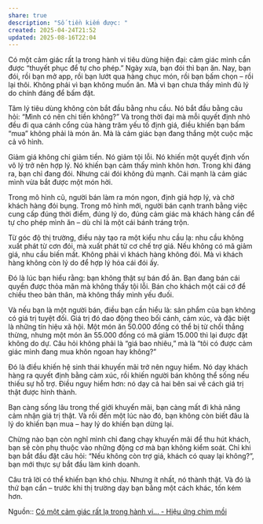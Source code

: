 ```yaml
---
share: true
description: "Số tiền kiếm được: "
created: 2025-04-24T21:52
updated: 2025-08-16T22:04
---
```

Có một cảm giác rất lạ trong hành vi tiêu dùng hiện đại: cảm giác mình cần được “thuyết phục để tự cho phép.” Ngày xưa, bạn đói thì bạn ăn. Nay, bạn đói, rồi bạn mở app, rồi bạn lướt qua hàng chục món, rồi bạn bấm chọn – rồi lại thôi. Không phải vì bạn không muốn ăn. Mà vì bạn chưa thấy mình đủ lý do chính đáng để bấm đặt.

Tâm lý tiêu dùng không còn bắt đầu bằng nhu cầu. Nó bắt đầu bằng câu hỏi: “Mình có nên chi tiền không?” Và trong thời đại mà mỗi quyết định nhỏ đều đi qua cánh cổng của hàng trăm yếu tố định giá, điều khiến bạn bấm “mua” không phải là món ăn. Mà là cảm giác bạn đang thắng một cuộc mặc cả vô hình.

Giảm giá không chỉ giảm tiền. Nó giảm tội lỗi. Nó khiến một quyết định vốn vô lý trở nên hợp lý. Nó khiến bạn cảm thấy mình khôn hơn. Trong khi đáng ra, bạn chỉ đang đói. Nhưng cái đói không đủ mạnh. Cái mạnh là cảm giác mình vừa bắt được một món hời.

Trong mô hình cũ, người bán làm ra món ngon, định giá hợp lý, và chờ khách hàng đói bụng. Trong mô hình mới, người bán cạnh tranh bằng việc cung cấp đúng thời điểm, đúng lý do, đúng cảm giác mà khách hàng cần để tự cho phép mình ăn – dù chỉ là một cái bánh tráng trộn.

Từ góc độ thị trường, điều này tạo ra một kiểu nhu cầu lạ: nhu cầu không xuất phát từ cơn đói, mà xuất phát từ cơ chế trợ giá. Nếu không có mã giảm giá, nhu cầu biến mất. Không phải vì khách hàng không đói. Mà vì khách hàng không còn lý do để hợp lý hóa cái đói ấy.

Đó là lúc bạn hiểu rằng: bạn không thật sự bán đồ ăn. Bạn đang bán cái quyền được thỏa mãn mà không thấy tội lỗi. Bán cho khách một cái cớ để chiều theo bản thân, mà không thấy mình yếu đuối.

Và nếu bạn là một người bán, điều bạn cần hiểu là: sản phẩm của bạn không có giá trị tuyệt đối. Giá trị đó dao động theo bối cảnh, cảm xúc, và đặc biệt là những tín hiệu xã hội. Một món ăn 50.000 đồng có thể bị từ chối thẳng thừng, nhưng một món ăn 55.000 đồng có mã giảm 15.000 thì lại được đặt không do dự. Câu hỏi không phải là “giá bao nhiêu,” mà là “tôi có được cảm giác mình đang mua khôn ngoan hay không?”

Đó là điều khiến hệ sinh thái khuyến mãi trở nên nguy hiểm. Nó dạy khách hàng ra quyết định bằng cảm xúc, rồi khiến người bán không thể sống nếu thiếu sự hỗ trợ. Điều nguy hiểm hơn: nó dạy cả hai bên sai về cách giá trị thật được hình thành.

Bạn càng sống lâu trong thế giới khuyến mãi, bạn càng mất đi khả năng cảm nhận giá trị thật. Và rồi đến một lúc nào đó, bạn không còn biết đâu là lý do khiến bạn mua – hay lý do khiến bạn dừng lại.

Chừng nào bạn còn nghĩ mình chỉ đang chạy khuyến mãi để thu hút khách, bạn sẽ còn phụ thuộc vào những động cơ mà bạn không kiểm soát. Chỉ khi bạn bắt đầu đặt câu hỏi: “Nếu không còn trợ giá, khách có quay lại không?”, bạn mới thực sự bắt đầu làm kinh doanh.

Câu trả lời có thể khiến bạn khó chịu. Nhưng ít nhất, nó thành thật. Và đó là thứ bạn cần – trước khi thị trường dạy bạn bằng một cách khác, tốn kém hơn.

Nguồn:: [Có một cảm giác rất lạ trong hành vi... - Hiệu ứng chim mồi](https://www.facebook.com/hieuungchimmoi/posts/pfbid0cgkjQtoC3CiYmitAUqVmTuFk8qw1rSUZ7btwBgsGB3sX3sZKBpXCHm4CwoaG4GrWl)

